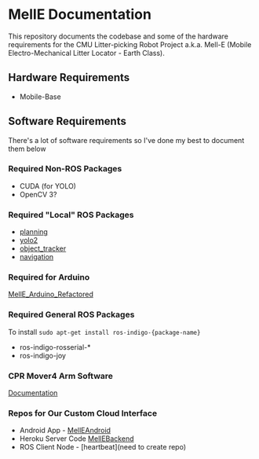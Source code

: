 # MellE Documentation
This repository documents the codebase and some of the hardware requirements for the CMU Litter-picking Robot Project a.k.a. Mell-E (Mobile Electro-Mechanical Litter Locator - Earth Class).

## Hardware Requirements
* Mobile-Base

## Software Requirements
There's a lot of software requirements so I've done my best to document them below

### Required Non-ROS Packages
* CUDA (for YOLO)
* OpenCV 3?

### Required "Local" ROS Packages
* [planning](https://github.com/LitterBot2017/planning)
* [yolo2](https://github.com/LitterBot2017/ROS_Yolo2)
* [object_tracker](https://github.com/LitterBot2017/object_track)
* [navigation](https://github.com/LitterBot2017/melle_refactored)

### Required for Arduino
[MellE_Arduino_Refactored](https://github.com/LitterBot2017/MellE_Arduino_Refactored)

### Required General ROS Packages
To install `sudo apt-get install ros-indigo-{package-name}`
* ros-indigo-rosserial-*
* ros-indigo-joy

### CPR Mover4 Arm Software
[Documentation](https://github.com/CPR-Robots/cpr_mover/blob/master/doc/CPRMoverROSDoc.pdf)

### Repos for Our Custom Cloud Interface
* Android App - [MellEAndroid](https://github.com/LitterBot2017/MellEAndroid)
* Heroku Server Code [MellEBackend](https://github.com/LitterBot2017/MellEBackend)
* ROS Client Node - [heartbeat](need to create repo)
